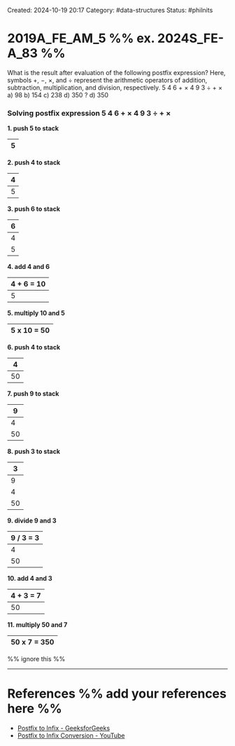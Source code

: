 Created: 2024-10-19 20:17
Category: #data-structures
Status: #philnits



# 2019A_FE_AM_5 %% ex. 2024S_FE-A_83 %%

What is the result after evaluation of the following postfix expression? Here, symbols +, −, ×, and ÷ represent the arithmetic operators of addition, subtraction, multiplication, and division, respectively.
5 4 6 + × 4 9 3 ÷ + ×
a) 98
b) 154
c) 238
d) 350
?
d) 350
### Solving postfix expression 5 4 6 + × 4 9 3 ÷ + ×
**1. push 5 to stack**

| 5   |
| --- |

**2. push 4 to stack**

| 4   |
| --- |
| 5   |

**3. push 6 to stack**

| 6   |
| --- |
| 4   |
| 5   |

**4. add 4 and 6**

| 4 + 6 = 10 |
| ---------- |
| 5          |

**5. multiply 10 and 5**

| 5 x 10 = 50 |
| ----------- |

**6. push 4 to stack**

| 4   |
| --- |
| 50  |

**7. push 9 to stack**

| 9   |
| --- |
| 4   |
| 50  |

**8. push 3 to stack**

| 3   |
| --- |
| 9   |
| 4   |
| 50  |

**9. divide 9 and 3**

| 9 / 3 = 3 |
| --------- |
| 4         |
| 50        |

**10. add 4 and 3**

| 4 + 3 = 7 |
| --------- |
| 50        |

**11. multiply 50 and 7**

| 50 x 7 = 350 |
| ------------ |

%% ignore this %%
<!--SR:!2025-04-18,4,270-->
---









# References %% add your references here %%
- [Postfix to Infix - GeeksforGeeks](https://www.geeksforgeeks.org/postfix-to-infix/)
- [Postfix to Infix Conversion - YouTube](https://www.youtube.com/watch?v=lRRjYgtYGWo)